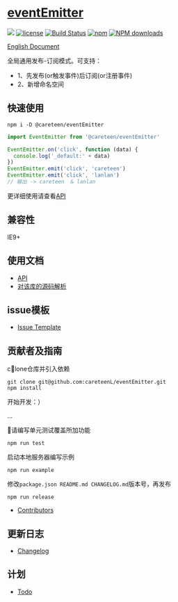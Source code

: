 # [eventEmitter](https://github.com/careteenL/eventEmitter)
[![](https://img.shields.io/badge/Powered%20by-eventEmitter-brightgreen.svg)](https://github.com/careteenL/eventEmitter)
[![license](https://img.shields.io/badge/license-MIT-blue.svg)](https://github.com/careteenL/eventEmitter/blob/master/LICENSE)
[![Build Status](https://travis-ci.org/careteenL/eventEmitter.svg?branch=master)](https://travis-ci.org/careteenL/eventEmitter)
[![npm](https://img.shields.io/badge/npm-0.1.0-orange.svg)](https://www.npmjs.com/package/@careteen/eventEmitter)
[![NPM downloads](http://img.shields.io/npm/dm/@careteen/eventEmitter.svg?style=flat-square)](http://www.npmtrends.com/@careteen/eventEmitter)

[English Document](./README.en_US.md)

全局通用发布-订阅模式。可支持：

- 1、先发布(or触发事件)后订阅(or注册事件)
- 2、新增命名空间 

## 快速使用

```shell
npm i -D @careteen/eventEmitter
```

```js
import EventEmitter from '@careteen/eventEmitter'

EventEmitter.on('click', function (data) {
  console.log('_default:' + data)
})
EventEmitter.emit('click', 'careteen')
EventEmitter.emit('click', 'lanlan')
// 输出 -> careteen  & lanlan
```
更详细使用请查看[API](./doc/api.md)

## 兼容性

IE9+

## 使用文档

- [API](./doc/api.md)
- [对该库的源码解析](xxx)

## issue模板

- [Issue Template](./ISSUETEMPLATE.md)

## 贡献者及指南

clone仓库并引入依赖
```shell
git clone git@github.com:careteenL/eventEmitter.git
npm install
```
开始开发：）

...

请编写单元测试覆盖所加功能
```shell
npm run test
```
启动本地服务器编写示例
```shell
npm run example
```
修改`package.json README.md CHANGELOG.md`版本号，再发布
```shell
npm run release
```

- [Contributors](https://github.com/careteenL/eventEmitter/graphs/contributors)

## 更新日志

- [Changelog](./CHANGELOG.md)

## 计划

- [Todo](./TODO.md)